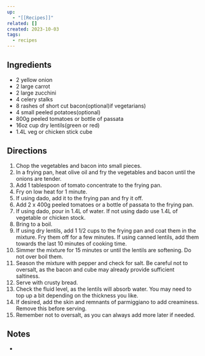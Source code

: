 ```yaml
---
up:
  - "[[Recipes]]"
related: []
created: 2023-10-03
tags:
  - recipes
---
```

## Ingredients

- 2 yellow onion
- 2 large carrot
- 2 large zucchini
- 4 celery stalks
- 8 rashes of short cut bacon(optional)if vegetarians)
- 4 small peeled potatoes(optional)
- 800g peeled tomatoes or bottle of passata
- 16oz cup dry lentils(green or red)
- 1.4L veg or chicken stick cube

## Directions

1. Chop the vegetables and bacon into small pieces.
2. In a frying pan, heat olive oil and fry the vegetables and bacon until the onions are tender.
3. Add 1 tablespoon of tomato concentrate to the frying pan.
4. Fry on low heat for 1 minute.
5. If using dado, add it to the frying pan and fry it off.
6. Add 2 x 400g peeled tomatoes or a bottle of passata to the frying pan.
7. If using dado, pour in 1.4L of water. If not using dado use 1.4L of vegetable or chicken stock.
8. Bring to a boil.
9. If using dry lentils, add 1 1/2 cups to the frying pan and coat them in the mixture. Fry them off for a few minutes. If using canned lentils, add them towards the last 10 minutes of cooking time.
10. Simmer the mixture for 15 minutes or until the lentils are softening. Do not over boil them.
11. Season the mixture with pepper and check for salt. Be careful not to oversalt, as the bacon and cube may already provide sufficient saltiness.
12. Serve with crusty bread.
13. Check the fluid level, as the lentils will absorb water. You may need to top up a bit depending on the thickness you like.
14. If desired, add the skin and remnants of parmiggiano to add creaminess. Remove this before serving.
15. Remember not to oversalt, as you can always add more later if needed.

## Notes

- 